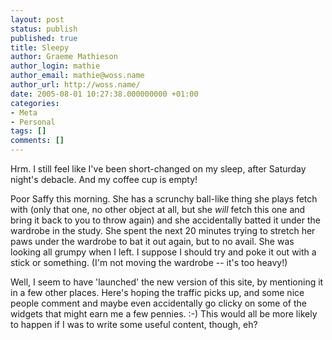 ```yaml
---
layout: post
status: publish
published: true
title: Sleepy
author: Graeme Mathieson
author_login: mathie
author_email: mathie@woss.name
author_url: http://woss.name/
date: 2005-08-01 10:27:38.000000000 +01:00
categories:
- Meta
- Personal
tags: []
comments: []
---
```

Hrm.  I still feel like I've been short-changed on my sleep, after Saturday night's debacle.  And my coffee cup is empty!

Poor Saffy this morning.  She has a scrunchy ball-like thing she plays fetch with (only that one, no other object at all, but she <em>will</em> fetch this one and bring it back to you to throw again) and she accidentally batted it under the  wardrobe in the study.  She spent the next 20 minutes trying to stretch her paws under the wardrobe to bat it out again, but to no avail.  She was looking all grumpy when I left.  I suppose I should try and poke it out with a stick or something.  (I'm not moving the wardrobe -- it's too heavy!)

Well, I seem to have 'launched' the new version of this site, by mentioning it in a few other places.  Here's hoping the traffic picks up, and some nice people comment and maybe even accidentally go clicky on some of the widgets that might earn me a few pennies. :-)  This would all be more likely to happen if I was to write some useful content, though, eh?
